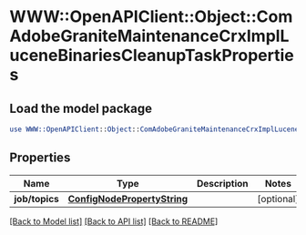 # WWW::OpenAPIClient::Object::ComAdobeGraniteMaintenanceCrxImplLuceneBinariesCleanupTaskProperties

## Load the model package
```perl
use WWW::OpenAPIClient::Object::ComAdobeGraniteMaintenanceCrxImplLuceneBinariesCleanupTaskProperties;
```

## Properties
Name | Type | Description | Notes
------------ | ------------- | ------------- | -------------
**job/topics** | [**ConfigNodePropertyString**](ConfigNodePropertyString.md) |  | [optional] 

[[Back to Model list]](../README.md#documentation-for-models) [[Back to API list]](../README.md#documentation-for-api-endpoints) [[Back to README]](../README.md)


